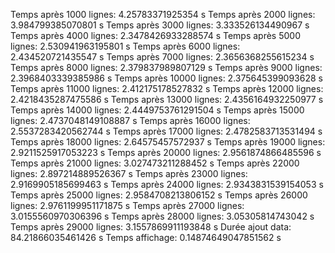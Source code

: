 Temps après     1000    lignes: 4.25783371925354 s
Temps après     2000    lignes: 3.984799385070801 s
Temps après     3000    lignes: 3.333526134490967 s
Temps après     4000    lignes: 2.3478426933288574 s
Temps après     5000    lignes: 2.530941963195801 s
Temps après     6000    lignes: 2.434520721435547 s
Temps après     7000    lignes: 2.3656368255615234 s
Temps après     8000    lignes: 2.379837989807129 s
Temps après     9000    lignes: 2.3968403339385986 s
Temps après     10000   lignes: 2.375645399093628 s
Temps après     11000   lignes: 2.412175178527832 s
Temps après     12000   lignes: 2.4218435287475586 s
Temps après     13000   lignes: 2.4356164932250977 s
Temps après     14000   lignes: 2.4449753761291504 s
Temps après     15000   lignes: 2.4737048149108887 s
Temps après     16000   lignes: 2.5537283420562744 s
Temps après     17000   lignes: 2.4782583713531494 s
Temps après     18000   lignes: 2.64575457572937 s
Temps après     19000   lignes: 2.9211525917053223 s
Temps après     20000   lignes: 2.9561874866485596 s
Temps après     21000   lignes: 3.027473211288452 s
Temps après     22000   lignes: 2.897214889526367 s
Temps après     23000   lignes: 2.9169905185699463 s
Temps après     24000   lignes: 2.9343831539154053 s
Temps après     25000   lignes: 2.9584708213806152 s
Temps après     26000   lignes: 2.9761199951171875 s
Temps après     27000   lignes: 3.0155560970306396 s
Temps après     28000   lignes: 3.05305814743042 s
Temps après     29000   lignes: 3.1557869911193848 s
Durée ajout data: 84.21866035461426 s
Temps affichage: 0.14874649047851562 s